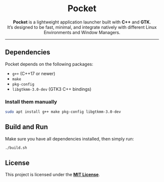 <div align="center">
  <h1>Pocket</h1> 
  
  **Pocket** is a lightweight application launcher built with **C++** and **GTK**.  
  It’s designed to be fast, minimal, and integrate natively with different Linux Environments and Window Managers.
</div>


---

## Dependencies

Pocket depends on the following packages:

- `g++` (C++17 or newer)
- `make`
- `pkg-config`
- `libgtkmm-3.0-dev` (GTK3 C++ bindings)

### Install them manually
```bash
sudo apt install g++ make pkg-config libgtkmm-3.0-dev
```

## Build and Run
Make sure you have all dependencies installed, then simply run:
``` bash
./build.sh
```

## License

This project is licensed under the [**MIT License**](./LICENSE).
